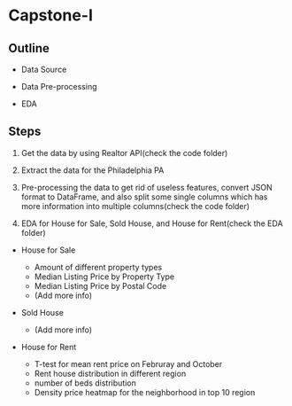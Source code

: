 # Capstone-I

## Outline

- Data Source

- Data Pre-processing

- EDA
## Steps

1. Get the data by using Realtor API(check the code folder)

2. Extract the data for the Philadelphia PA

3. Pre-processing the data to get rid of useless features, convert JSON format to DataFrame, and also split some single columns which has more information into multiple columns(check the code folder)

4. EDA for House for Sale, Sold House, and House for Rent(check the EDA folder)

- House for Sale
    - Amount of different property types
    - Median Listing Price by Property Type
    - Median Listing Price by Postal Code
    - (Add more info)

- Sold House
    - (Add more info)

- House for Rent
    - T-test for mean rent price on Februray and October
    - Rent house distribution in different region
    - number of beds distribution
    - Density price heatmap for the neighborhood in top 10 region
